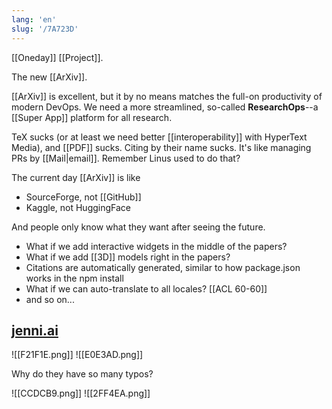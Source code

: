 ```yaml
---
lang: 'en'
slug: '/7A723D'
---
```


[[Oneday]] [[Project]].

The new [[ArXiv]].

[[ArXiv]] is excellent, but it by no means matches the full-on productivity of modern DevOps. We need a more streamlined, so-called **ResearchOps**--a [[Super App]] platform for all research.

TeX sucks (or at least we need better [[interoperability]] with HyperText Media), and [[PDF]] sucks. Citing by their name sucks. It's like managing PRs by [[Mail|email]]. Remember Linus used to do that?

The current day [[ArXiv]] is like

- SourceForge, not [[GitHub]]
- Kaggle, not HuggingFace

And people only know what they want after seeing the future.

- What if we add interactive widgets in the middle of the papers?
- What if we add [[3D]] models right in the papers?
- Citations are automatically generated, similar to how package.json works in the npm install
- What if we can auto-translate to all locales? [[ACL 60-60]]
- and so on...

## [jenni.ai](https://jenni.ai/)

![[F21F1E.png]]
![[E0E3AD.png]]

Why do they have so many typos?

![[CCDCB9.png]]
![[2FF4EA.png]]
